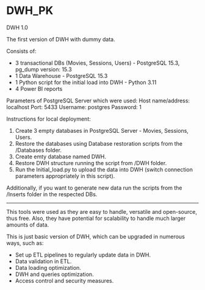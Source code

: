 # DWH_PK
DWH 1.0

The first version of DWH with dummy data.

Consists of:
- 3 transactional DBs (Movies, Sessions, Users) - PostgreSQL 15.3, pg_dump version: 15.3
- 1 Data Warehouse - PostgreSQL 15.3
- 1 Python script for the initial load into DWH - Python 3.11
- 4 Power BI reports


Parameters of PostgreSQL Server which were used:
	Host name/address: localhost
	Port: 5433
	Username: postgres
	Password: 1


Instructions for local deployment:
1) Create 3 empty databases in PostgreSQL Server  - Movies, Sessions, Users.
2) Restore the databases using Database restoration scripts from the /Databases folder.
3) Create emty database named DWH.
4) Restore DWH structure running the script from /DWH folder.
3) Run the Initial_load.py to upload the data into DWH (switch connection parameters appropriately in this script).

Additionally, if you want to generate new data run the scripts from the /Inserts folder in the respected DBs.



---------------------------------------------------------------------------------------------------------------------------

This tools were used as they are easy to handle, versatile and open-source, thus free. Also, they have potential for scalability to handle much larger amounts of data.

This is just basic version of DWH, which can be upgraded in numerous ways, such as:
- Set up ETL pipelines to regularly update data in DWH.
- Data validation in ETL.
- Data loading optimization.
- DWH and queries optimization.
- Access control and security measures.
